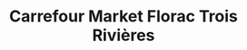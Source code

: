 ---
title: "Carrefour Market Florac Trois Rivières"
url: /florac-trois-rivieres/carrefour-market-florac-trois-rivieres/
shop: supermarché
---